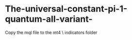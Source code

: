 # The-universal-constant-pi-1-quantum-all-variant-

Copy the mql file to the mt4 \ indicators folder
